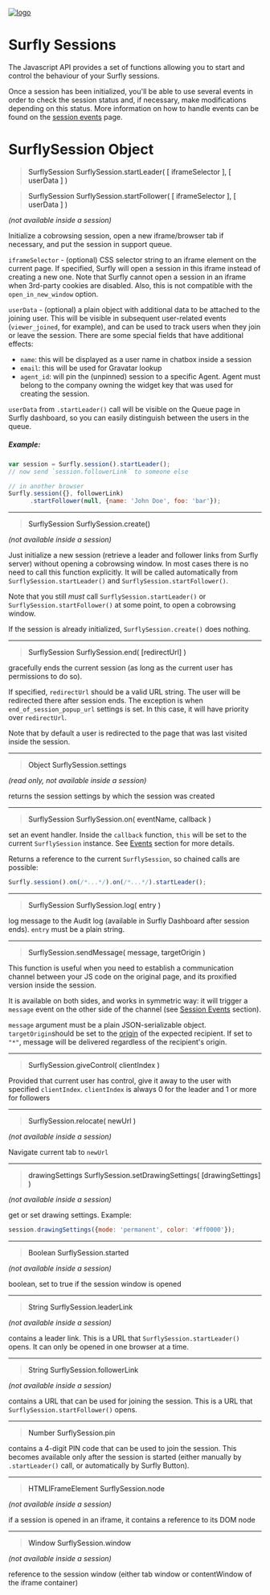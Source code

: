 <a href="https://www.surfly.com/">![logo](../images/logosmall.png)</a>


# Surfly Sessions

The Javascript API provides a set of functions allowing you to start and control the behaviour of your Surfly sessions.

Once a session has been initialized, you'll be able to use several events in order to check the session status and, if necessary, make modifications depending on this status. More information on how to handle events can be found on the [session events](session-events.md) page.

# SurflySession Object

> <a name="start-leader">SurflySession SurflySession.startLeader( [ iframeSelector ], [ userData ] )</a>

> <a name="start-follower">SurflySession SurflySession.startFollower( [ iframeSelector ], [ userData ] )</a>

_(not available inside a session)_

Initialize a cobrowsing session, open a new iframe/browser tab if necessary, and put the session in support queue.

`iframeSelector` - (optional) CSS selector string to an iframe element on the current page. If specified, Surfly will open a session in this iframe instead of creating a new one. Note that Surfly cannot open a session in an iframe when 3rd-party cookies are disabled. Also, this is not compatible with the `open_in_new_window` option.

`userData` - (optional) a plain object with additional data to be attached to the joining user. This will be visible in subsequent user-related events (`viewer_joined`, for example), and can be used to track users when they join or leave the session. There are some special fields that have additional effects:
- `name`: this will be displayed as a user name in chatbox inside a session
- `email`: this will be used for Gravatar lookup
- `agent_id`: will pin the (unpinned) session to a specific Agent. Agent must belong to the company owning the widget key that was used for creating the session.

`userData` from `.startLeader()` call will be visible on the Queue page in Surfly dashboard, so you can easily distinguish between the users in the queue.

##### Example:
```javascript
var session = Surfly.session().startLeader();
// now send `session.followerLink` to someone else

// in another browser
Surfly.session({}, followerLink)
      .startFollower(null, {name: 'John Doe', foo: 'bar'});
```

<hr />

> <a name="create">SurflySession SurflySession.create()</a>

_(not available inside a session)_

Just initialize a new session (retrieve a leader and follower links from Surfly server) without opening a cobrowsing window. In most cases there is no need to call this function explicitly. It will be called automatically from `SurflySession.startLeader()` and `SurflySession.startFollower()`.

Note that you still _must_ call `SurflySession.startLeader()` or `SurflySession.startFollower()` at some point, to open a cobrowsing window.

If the session is already initialized, `SurflySession.create()` does nothing.

<hr />

> <a name="end">SurflySession SurflySession.end( [redirectUrl] )</a>

gracefully ends the current session (as long as the current user has permissions to do so).

If specified, `redirectUrl` should be a valid URL string. The user will be redirected there after session ends. The exception is when `end_of_session_popup_url` settings is set. In this case, it will have priority over `redirectUrl`.

Note that by default a user is redirected to the page that was last visited inside the session.

<hr />

> <a name="settings">Object SurflySession.settings</a>

_(read only, not available inside a session)_

returns the session settings by which the session was created

<hr />

> <a name="on">SurflySession SurflySession.on( eventName, callback )</a>

set an event handler. Inside the `callback` function, `this` will be set to the current `SurflySession` instance. See [Events](javascript-api/session_events.md) section for more details.

Returns a reference to the current `SurflySession`, so chained calls are possible:
```javascript
Surfly.session().on(/*...*/).on(/*...*/).startLeader();
```

<hr />

> <a name="log">SurflySession SurflySession.log( entry )</a>

log message to the Audit log (available in Surfly Dashboard after session ends). `entry` must be a plain string.

<hr />

> <a name="send-message">SurflySession.sendMessage( message, targetOrigin )</a>

This function is useful when you need to establish a communication channel between your JS code on the original page, and its proxified version inside the session.

It is available on both sides, and works in symmetric way: it will trigger a `message` event on the other side of the channel (see [Session Events](javascript-api/session_events.md) section).

`message` argument must be a plain JSON-serializable object.
`targetOrigin`should be set to the [origin](https://developer.mozilla.org/en-US/docs/Web/Security/Same-origin_policy) of the expected recipient. If set to `"*"`, message will be delivered regardless of the recipient's origin.

<hr />

> <a name="give-control">SurflySession.giveControl( clientIndex )</a>

Provided that current user has control, give it away to the user with specified `clientIndex`. `clientIndex` is always 0 for the leader and 1 or more for followers

<hr />

> <a name="relocate">SurflySession.relocate( newUrl )</a>

_(not available inside a session)_

Navigate current tab to `newUrl`

<hr />

> <a name="set-drawing-settings">drawingSettings SurflySession.setDrawingSettings( [drawingSettings] )</a>

_(not available inside a session)_

get or set drawing settings. Example:
```javascript
session.drawingSettings({mode: 'permanent', color: '#ff0000'});
```

<hr />

> <a name="started">Boolean SurflySession.started</a>

_(not available inside a session)_

boolean, set to true if the session window is opened

<hr />

> <a name="leader-link">String SurflySession.leaderLink</a>

_(not available inside a session)_

contains a leader link. This is a URL that `SurflySession.startLeader()` opens. It can only be opened in one browser at a time.

<hr />

> <a name="follower-link">String SurflySession.followerLink</a>

_(not available inside a session)_

contains a URL that can be used for joining the session. This is a URL that `SurflySession.startFollower()` opens.

<hr />

> <a name="pin">Number SurflySession.pin</a>

contains a 4-digit PIN code that can be used to join the session. This becomes available only after the session is started (either manually by `.startLeader()` call, or automatically by Surfly Button).

<hr />

> <a name="node">HTMLIFrameElement SurflySession.node</a>

_(not available inside a session)_

if a session is opened in an iframe, it contains a reference to its DOM node

<hr />

> <a name="window">Window SurflySession.window</a>

_(not available inside a session)_

reference to the session window (either tab window or contentWindow of the iframe container)
